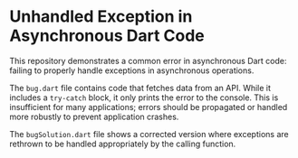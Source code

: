 # Unhandled Exception in Asynchronous Dart Code

This repository demonstrates a common error in asynchronous Dart code: failing to properly handle exceptions in asynchronous operations.

The `bug.dart` file contains code that fetches data from an API. While it includes a `try-catch` block, it only prints the error to the console.  This is insufficient for many applications; errors should be propagated or handled more robustly to prevent application crashes.

The `bugSolution.dart` file shows a corrected version where exceptions are rethrown to be handled appropriately by the calling function.